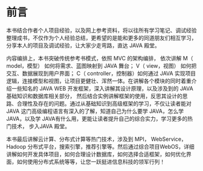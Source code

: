 # 前言
本书结合作者个人项目经验，以及网上参考资料，将以往所有学习笔记、调试经验整理成书，不仅作为个人经验总结，更希望的是能和更多的同道朋友们相互学习，分享本人的项目及调试经验，让大家少走弯路，直达 JAVA 殿堂。

内容编排上，本书突破传统参考书模式，依照 MVC 的架构编排， 依次讲解 M（ model，模型） 如何将需求、蓝图映射到 JAVA 舞台； V（ view，视图） 如何把交互、数据展现到用户界面； C（ controller，控制器）如何通过 JAVA 实现项目逻辑，连接模型和视图，让项目更健壮、浑然一体。在讲解各个模块的同时着重介绍一些知名的 JAVA WEB 开发框架，深入讲解其设计原理，以及涉及到的 JAVA 基础知识和数据库相关部分， 然后结合实例讲解框架的使用，反思其设计的思路、合理性及存在的问题。通过从基础知识到高级框架的学习，不仅让读者能对 JAVA 这门高级编程语言有深入的了解，知道自己为什么要学 JAVA，怎么学 JAVA，以及学 JAVA有什么用，更能让读者提升自己的综合实力，学习更多的热门技术， 步入JAVA 殿堂。

本书最后讲解云计算、分布式计算等热门技术，涉及到 MPI， WebService， Hadoop 分布式平台，搜索引擎，推荐引擎等。然后通过综合项目WebOS，详细讲解如何开发具体项目，如何合理设计数据库，如何选择合适框架，如何优化界面，如何使用分布式系统等等，让您一跃挺进信息科技的领军行列！
